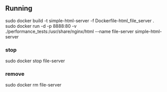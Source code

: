 #




## Running
sudo docker build -t simple-html-server -f Dockerfile-html_file_server .
sudo docker run -d -p 8888:80 -v ./performance_tests:/usr/share/nginx/html --name file-server simple-html-server
### stop
sudo docker stop file-server
### remove
sudo docker rm file-server
